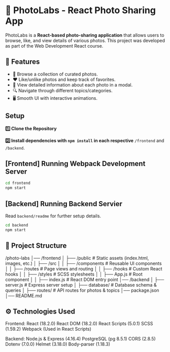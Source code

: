 # 📸 PhotoLabs - React Photo Sharing App

PhotoLabs is a **React-based photo-sharing application** that allows users to browse, like, and view details of various photos. This project was developed as part of the Web Development React course.

## 🚀 Features

- 🔹 Browse a collection of curated photos.
- ❤️ Like/unlike photos and keep track of favorites.
- 📌 View detailed information about each photo in a modal.
- 🔍 Navigate through different topics/categories.
- 🖥️ Smooth UI with interactive animations.

## Setup

**1️⃣ Clone the Repository**

**2️⃣ Install dependencies with `npm install` in each respective**
`/frontend` and `/backend`.

## [Frontend] Running Webpack Development Server

```sh
cd frontend
npm start
```

## [Backend] Running Backend Servier

Read `backend/readme` for further setup details.

```sh
cd backend
npm start
```

## 📁 Project Structure

/photo-labs
│── /frontend
│   ├── /public           # Static assets (index.html, images, etc.)
│   ├── /src
│   │   ├── /components   # Reusable UI components
│   │   ├── /routes       # Page views and routing
│   │   ├── /hooks        # Custom React hooks
│   │   ├── /styles       # SCSS stylesheets
│   │   ├── App.js        # Root component
│   │   ├── index.js      # React DOM entry point
│── /backend
│   ├── server.js         # Express server setup
│   ├── database/         # Database schema & queries
│   ├── routes/           # API routes for photos & topics
│── package.json
│── README.md

## ⚙️ Technologies Used

Frontend:
React (18.2.0)
React DOM (18.2.0)
React Scripts (5.0.1)
SCSS (1.59.2)
Webpack (Used in React Scripts)

Backend:
Node.js & Express (4.16.4)
PostgreSQL (pg 8.5.1)
CORS (2.8.5)
Dotenv (7.0.0)
Helmet (3.18.0)
Body-parser (1.18.3)


